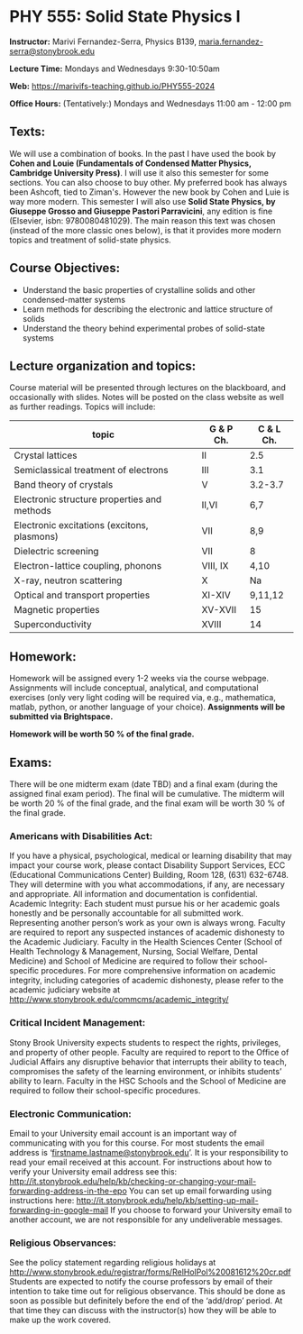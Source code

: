 # PHY 555: Solid State Physics I

**Instructor:** Marivi Fernandez-Serra, Physics B139, maria.fernandez-serra@stonybrook.edu

**Lecture Time:** Mondays and Wednesdays 9:30-10:50am

**Web:** https://marivifs-teaching.github.io/PHY555-2024

**Office Hours:**
(Tentatively:) Mondays and Wednesdays 11:00 am - 12:00 pm


## Texts:
We will use a combination of books. In the past I have used the book by **Cohen and Louie (Fundamentals of Condensed Matter Physics, Cambridge University Press)**. I will use it also this semester for some sections. You can also choose to buy other. My preferred book has always been Ashcoft, tied to Ziman's. However the new book by Cohen and Luie is way more modern. This semester I will also use **Solid State Physics, by Giuseppe Grosso and Giuseppe Pastori
Parravicini**, any edition is fine (Elsevier, isbn: 9780080481029). The main reason this text was chosen
(instead of the more classic ones below), is that it provides more modern topics and treatment of solid-state
physics.


## Course Objectives:
* Understand the basic properties of crystalline solids and other condensed-matter systems
* Learn methods for describing the electronic and lattice structure of solids
* Understand the theory behind experimental probes of solid-state systems

## Lecture organization and topics:
Course material will be presented through lectures on the blackboard, and occasionally with slides. Notes
will be posted on the class website as well as further readings. Topics will include:


topic | G & P Ch. | C & L Ch.
------|-----------|---------
Crystal lattices | II | 2.5
Semiclassical treatment of electrons | III | 3.1  
Band theory of crystals | V | 3.2-3.7
Electronic structure properties and methods | II,VI | 6,7
Electronic excitations (excitons, plasmons) | VII | 8,9
Dielectric screening | VII | 8
Electron-lattice coupling, phonons | VIII, IX | 4,10
X-ray, neutron scattering | X | Na
Optical and transport properties | XI-XIV | 9,11,12
Magnetic properties | XV-XVII | 15
Superconductivity | XVIII | 14


## Homework:
Homework will be assigned every 1-2 weeks via the course webpage. Assignments will include conceptual,
analytical, and computational exercises (only very light coding will be required via, e.g., mathematica,
matlab, python, or another language of your choice). **Assignments will be submitted via Brightspace.**

**Homework will be worth 50 % of the final grade.**

## Exams:
There will be one midterm exam (date TBD) and a final exam (during the assigned final exam period).
The final will be cumulative. The midterm will be worth 20 % of the final grade, and the final
exam will be worth 30 % of the final grade.

### Americans with Disabilities Act:
If you have a physical, psychological, medical or learning disability that may impact your course work, please
contact Disability Support Services, ECC (Educational Communications Center) Building, Room 128, (631)
632-6748. They will determine with you what accommodations, if any, are necessary and appropriate. All
information and documentation is confidential.
Academic Integrity:
Each student must pursue his or her academic goals honestly and be personally accountable for all submitted
work. Representing another person’s work as your own is always wrong. Faculty are required to report
any suspected instances of academic dishonesty to the Academic Judiciary. Faculty in the Health Sciences
Center (School of Health Technology & Management, Nursing, Social Welfare, Dental Medicine) and School
of Medicine are required to follow their school-specific procedures. For more comprehensive information
on academic integrity, including categories of academic dishonesty, please refer to the academic judiciary
website at http://www.stonybrook.edu/commcms/academic_integrity/


### Critical Incident Management:
Stony Brook University expects students to respect the rights, privileges, and property of other people.
Faculty are required to report to the Office of Judicial Affairs any disruptive behavior that interrupts
their ability to teach, compromises the safety of the learning environment, or inhibits students’ ability to
learn. Faculty in the HSC Schools and the School of Medicine are required to follow their school-specific
procedures.


### Electronic Communication:
Email to your University email account is an important way of communicating with you for this course.
For most students the email address is ‘firstname.lastname@stonybrook.edu’. It is your responsibility to
read your email received at this account. For instructions about how to verify your University email address
see this:
http://it.stonybrook.edu/help/kb/checking-or-changing-your-mail-forwarding-address-in-the-epo
You can set up email forwarding using instructions here:
http://it.stonybrook.edu/help/kb/setting-up-mail-forwarding-in-google-mail
If you choose to forward your University email to another account, we are not responsible for any undeliverable messages.

### Religious Observances:
See the policy statement regarding religious holidays at
http://www.stonybrook.edu/registrar/forms/RelHolPol%20081612%20cr.pdf
Students are expected to notify the course professors by email of their intention to take time out for religious
observance. This should be done as soon as possible but definitely before the end of the ‘add/drop’ period.
At that time they can discuss with the instructor(s) how they will be able to make up the work covered.
